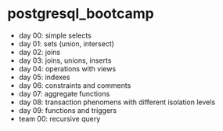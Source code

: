 # postgresql_bootcamp

- day 00: simple selects
- day 01: sets (union, intersect)
- day 02: joins
- day 03: joins, unions, inserts
- day 04: operations with views
- day 05: indexes
- day 06: constraints and comments
- day 07: aggregate functions
- day 08: transaction phenomens with different isolation levels
- day 09: functions and triggers
- team 00: recursive query
